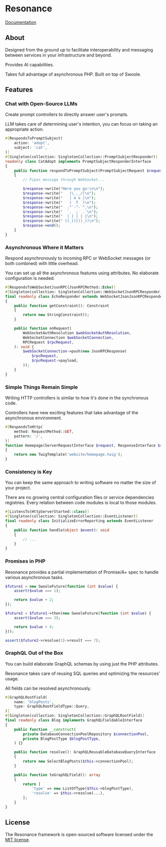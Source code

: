 # Resonance

[Documentation](https://resonance.distantmagic.com/)

## About

Designed from the ground up to facilitate interoperability and 
messaging between services in your infrastructure and beyond.

Provides AI capabilities.

Takes full advantage of asynchronous PHP. Built on top of 
Swoole.

## Features

### Chat with Open-Source LLMs

Create prompt controllers to directly answer user's prompts.

LLM takes care of determining user's intention, you can focus on taking an 
appropriate action.

```php
#[RespondsToPromptSubject(
    action: 'adopt',
    subject: 'cat',
)]
#[Singleton(collection: SingletonCollection::PromptSubjectResponder)]
readonly class CatAdopt implements PromptSubjectResponderInterface
{
    public function respondToPromptSubject(PromptSubjectRequest $request, PromptSubjectResponse $response): void
    {
        // Pipes message through WebSocket... 

        $response->write("Here you go:\n\n");
        $response->write("   |\_._/|\n");
        $response->write("   | o o |\n");
        $response->write("   (  T  )\n");
        $response->write("  .^`-^-`^.\n");
        $response->write("  `.  ;  .`\n");
        $response->write("  | | | | |\n");
        $response->write(" ((_((|))_))\n");
        $response->end();
    }
}
```

### Asynchronous Where it Matters

Respond asynchronously to incoming RPC or WebSocket
messages (or both combined) with little overhead.

You can set up all the asynchronous features using
attributes. No elaborate configuration is needed.

```php
#[RespondsToWebSocketJsonRPC(JsonRPCMethod::Echo)]
#[Singleton(collection: SingletonCollection::WebSocketJsonRPCResponder)]
final readonly class EchoResponder extends WebSocketJsonJsonRPCResponder
{
    public function getConstraint(): Constraint
    {
        return new StringConstraint();
    }

    public function onRequest(
        WebSocketAuthResolution $webSocketAuthResolution,
        WebSocketConnection $webSocketConnection,
        RPCRequest $rpcRequest,
    ): void {
        $webSocketConnection->push(new JsonRPCResponse(
            $rpcRequest,
            $rpcRequest->payload,
        ));
    }
}
```

### Simple Things Remain Simple

Writing HTTP controllers is similar to how it's done in 
the synchronous code.

Controllers have new exciting features that take 
advantage of the asynchronous environment.

```php
#[RespondsToHttp(
    method: RequestMethod::GET,
    pattern: '/',
)]
function Homepage(ServerRequestInterface $request, ResponseInterface $response): TwigTemplate
{
    return new TwigTemplate('website/homepage.twig');
}
```

### Consistency is Key

You can keep the same approach to writing software 
no matter the size of your project.

There are no growing central configuration files 
or service dependencies registries. Every relation 
between code modules is local to those modules.

```php
#[ListensTo(HttpServerStarted::class)]
#[Singleton(collection: SingletonCollection::EventListener)]
final readonly class InitializeErrorReporting extends EventListener
{
    public function handle(object $event): void
    {
        // ...
    }
}
```

### Promises in PHP

Resonance provides a partial implementation of 
Promise/A+ spec to handle various asynchronous tasks.

```php
$future1 = new SwooleFuture(function (int $value) {
    assert($value === 1);

    return $value + 2;
});

$future2 = $future1->then(new SwooleFuture(function (int $value) {
    assert($value === 3);

    return $value + 4;
}));

assert($future2->resolve(1)->result === 7);
```

### GraphQL Out of the Box

You can build elaborate GraphQL schemas by using just 
the PHP attributes.

Resonance takes care of reusing SQL queries and 
optimizing the resources' usage.

All fields can be resolved asynchronously.

```php
#[GraphQLRootField(
    name: 'blogPosts',
    type: GraphQLRootFieldType::Query,
)]
#[Singleton(collection: SingletonCollection::GraphQLRootField)]
final readonly class Blog implements GraphQLFieldableInterface
{
    public function __construct(
        private DatabaseConnectionPoolRepository $connectionPool,
        private BlogPostType $blogPostType,
    ) {}

    public function resolve(): GraphQLReusableDatabaseQueryInterface
    {
        return new SelectBlogPosts($this->connectionPool);
    }

    public function toGraphQLField(): array
    {
        return [
            'type' => new ListOfType($this->blogPostType),
            'resolve' => $this->resolve(...),
        ];
    }
}
```

## License

The Resonance framework is open-sourced software licensed under the 
[MIT license](https://opensource.org/licenses/MIT).
